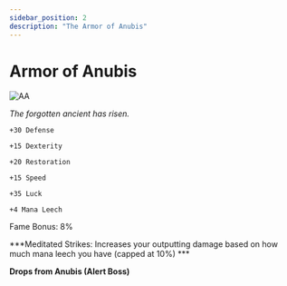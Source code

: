 ```yaml
---
sidebar_position: 2
description: "The Armor of Anubis"
---
```


# Armor of Anubis

![AA](https://vwiki.valorserver.com/api/item/picture/armor%20of%20anubis)

<i>The forgotten ancient has risen.</i>

    +30 Defense
    
    +15 Dexterity

    +20 Restoration
    
    +15 Speed

    +35 Luck
    
    +4 Mana Leech
    
Fame Bonus: 8%

***Meditated Strikes: Increases your outputting damage based on how much mana leech you have (capped at 10%) ***

**Drops from Anubis (Alert Boss)**

